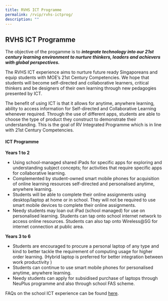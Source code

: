 ```yaml
---
title: RVHS ICT Programme
permalink: /rvip/rvhs-ictprog/
description: ""
---
```

## RVHS ICT Programme

The objective of the progamme is to _**integrate technology into our 21st century learning environment to nurture thinkers, leaders and achievers with global perspectives.**_

The RVHS ICT experience aims to nurture future ready Singaporeans and equip students with MOE’s 21st Century Competencies. We hope that students will become self-directed and collaborative learners, critical thinkers and be designers of their own learning through new pedagogies presented by ICT.

The benefit of using ICT is that it allows for anytime, anywhere learning, ability to access information for Self-directed and Collaborative Learning whenever required. Through the use of different apps, students are able to choose the type of product they construct to demonstrate their understanding. This is the goal of RV Integrated Programme which is in line with 21st Century Competencies.

#### ICT Programme

**Years 1 to 2**

*   Using school-managed shared iPads for specific apps for exploring and understanding subject concepts; for activities that require specific apps for collaborative learning.
*   Complemented by student-owned smart mobile phones for acquisition of online learning resources self-directed and personalised anytime, anywhere learning.
*   Students will be able to complete their online assignments using desktop/laptop at home or in school. They will not be required to use smart mobile devices to complete their online assignments.
*   Needy students may loan out iPad (school managed) for use on personalised learning. Students can tap onto school internet network to access online resources. Students can also tap onto Wireless@SG for internet connection at public area.

**Years 3 to 6**

*   Students are encouraged to procure a personal laptop of any type and kind to better tackle the requirement of computing usage for higher order learning. (Hybrid laptop is preferred for better integration between work productivity )
*   Students can continue to use smart mobile phones for personalised anytime, anywhere learning.
*   Needy students can apply for subsidised purchase of laptops through NeuPlus programme and also through school FAS scheme.

FAQs on the school ICT experience can be found [here](/files/FAQs%20on%201to1%20ICT%20in%202016.pdf).